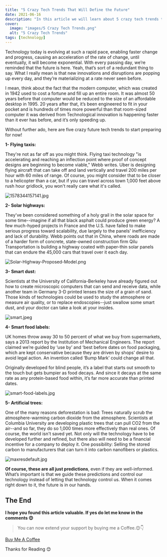 ```yaml
---
title: "5 Crazy Tech Trends That Will Define the Future"
date: 2021-06-16
description: "In this article we will learn about 5 crazy tech trends that will define the future"
cover:
  image: "images/5 Crazy Tech Trends.png"
  alt: "5 Crazy Tech Trends"
tags: [technology]
---
```


Technology today is evolving at such a rapid pace, enabling faster change and progress, causing an acceleration of the rate of change, until eventually, it will become exponential. With every passing day, we’re reminded that the future is here. Yeah, that’s sort of a redundant thing to say. What I really mean is that new innovations and disruptions are popping up every day, and they’re materializing at a rate never seen before.

I mean, think about the fact that the modern computer, which was created in 1942 used to cost a fortune and fill up an entire room. It was almost 50 years before that computer would be reduced to the size of an affordable desktop in 1995. 20 years after that, it’s been engineered to fit in your pocket and is hundreds of times more powerful than that room-sized computer it was derived from Technological innovation is happening faster than it ever has before, and it’s only speeding up.

Without further ado, here are five crazy future tech trends to start preparing for now!

**1- Flying taxis:**

They're not as far off as you might think. Flying taxi technology "is accelerating and reaching an inflection point where proof of concept designs are beginning to become viable," Webb writes. Uber is designing flying aircraft that can take off and land vertically and travel 200 miles per hour with 60 miles of range. Of course, you might consider that to be closer to a helicopter than a car, but if you can travel across town 1,000 feet above rush hour gridlock, you won't really care what it's called.

![1578344157141.jpg](https://cdn.hashnode.com/res/hashnode/image/upload/v1623758921368/QtnpJb7AO.jpeg)

**2- Solar highways:**

They've been considered something of a holy grail in the solar space for some time--imagine if all that black asphalt could produce green energy? A few much-hyped projects in France and the U.S. have failed to make serious progress toward scalability, due largely to the panels' inefficiency and lack of durability. Webb points out that in China, where roads are made of a harder form of concrete, state-owned construction firm Qilu Transportation is building a highway coated with paper-thin solar panels that can endure the 45,000 cars that travel over it each day.

![Solar-Highway-Proposed-Model.png](https://cdn.hashnode.com/res/hashnode/image/upload/v1623759200590/cFqPpLwYJ.png)

**3- Smart dust:**

Scientists at the University of California-Berkeley have already figured out how to create microscopic computers that can send and receive data, while another team in Germany 3-D printed lenses the size of a grain of sand. Those kinds of technologies could be used to study the atmosphere or measure air quality, or to replace endoscopies--just swallow some smart dust, and your doctor can take a look at your insides.

![smart.jpeg](https://cdn.hashnode.com/res/hashnode/image/upload/v1623759809627/zNIHNf0H0.jpeg)

**4- Smart food labels:**

UK homes throw away 30 to 50 percent of what we buy from supermarkets, says a 2013 report by the Institution of Mechanical Engineers. The report claimed we’re guided by ‘use by’ and ‘best before dates on food packaging, which are kept conservative because they are driven by shops’ desire to avoid legal action. An invention called ‘Bump Mark’ could change all that.

Originally developed for blind people, it’s a label that starts out smooth to the touch but gets bumpier as food decays. And since it decays at the same rate as any protein-based food within, it’s far more accurate than printed dates.

![smart-food-labels.jpg](https://cdn.hashnode.com/res/hashnode/image/upload/v1623759992768/CZdHV47bi.jpeg)

**5- Artificial trees:**

One of the many reasons deforestation is bad: Trees naturally scrub the atmosphere-warming carbon dioxide from the atmosphere. Scientists at Columbia University are developing plastic trees that can pull CO2 from the air--and so far, they do so 1,000 times more effectively than real ones. Of course, the world isn't saved yet. Not only will the technology have to be developed further and refined, but there also will need to be a financial incentive for a company to deploy it. One possibility: Selling the stored carbon to manufacturers that can turn it into carbon nanofibers or plastics.

![maxresdefault.jpg](https://cdn.hashnode.com/res/hashnode/image/upload/v1623760441042/YJymEtwtLL.jpeg)

**Of course, these are all just predictions**, even if they are well-informed. What’s important is that we guide these predictions and control our technology instead of letting that technology control us. When it comes right down to it, the future is in our hands.

## The End

**I hope you found this article valuable. If yes do let me know in the comments 😊**

> You can now extend your support by buying me a Coffee.😊👇

[Buy Me A Coffee](https://www.buymeacoffee.com/muthuannamalai)

Thanks for Reading 😊
